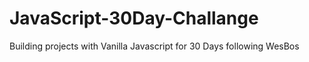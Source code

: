 # JavaScript-30Day-Challange
Building projects with Vanilla Javascript for 30 Days following WesBos
